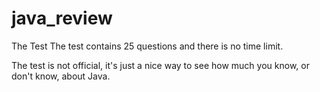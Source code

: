 # java_review

The Test
The test contains 25 questions and there is no time limit.

The test is not official, it's just a nice way to see how much you know, or don't know, about Java.
